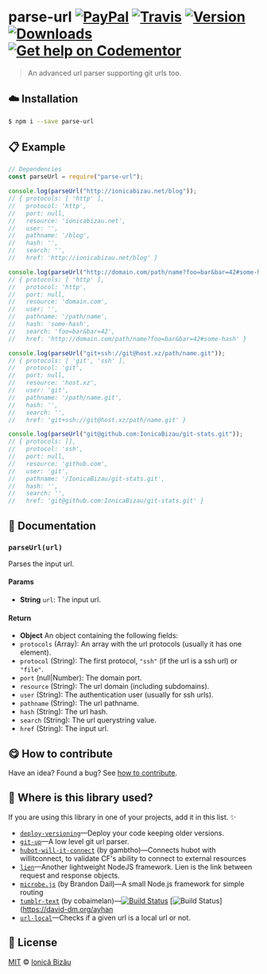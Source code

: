 
# parse-url [![PayPal](https://img.shields.io/badge/%24-paypal-f39c12.svg)][paypal-donations] [![Travis](https://img.shields.io/travis/IonicaBizau/parse-url.svg)](https://travis-ci.org/IonicaBizau/parse-url/) [![Version](https://img.shields.io/npm/v/parse-url.svg)](https://www.npmjs.com/package/parse-url) [![Downloads](https://img.shields.io/npm/dt/parse-url.svg)](https://www.npmjs.com/package/parse-url) [![Get help on Codementor](https://cdn.codementor.io/badges/get_help_github.svg)](https://www.codementor.io/johnnyb?utm_source=github&utm_medium=button&utm_term=johnnyb&utm_campaign=github)

> An advanced url parser supporting git urls too.

## :cloud: Installation

```sh
$ npm i --save parse-url
```


## :clipboard: Example



```js
// Dependencies
const parseUrl = require("parse-url");

console.log(parseUrl("http://ionicabizau.net/blog"));
// { protocols: [ 'http' ],
//   protocol: 'http',
//   port: null,
//   resource: 'ionicabizau.net',
//   user: '',
//   pathname: '/blog',
//   hash: '',
//   search: '',
//   href: 'http://ionicabizau.net/blog' }

console.log(parseUrl("http://domain.com/path/name?foo=bar&bar=42#some-hash"));
// { protocols: [ 'http' ],
//   protocol: 'http',
//   port: null,
//   resource: 'domain.com',
//   user: '',
//   pathname: '/path/name',
//   hash: 'some-hash',
//   search: 'foo=bar&bar=42',
//   href: 'http://domain.com/path/name?foo=bar&bar=42#some-hash' }

console.log(parseUrl("git+ssh://git@host.xz/path/name.git"));
// { protocols: [ 'git', 'ssh' ],
//   protocol: 'git',
//   port: null,
//   resource: 'host.xz',
//   user: 'git',
//   pathname: '/path/name.git',
//   hash: '',
//   search: '',
//   href: 'git+ssh://git@host.xz/path/name.git' }

console.log(parseUrl("git@github.com:IonicaBizau/git-stats.git"));
// { protocols: [],
//   protocol: 'ssh',
//   port: null,
//   resource: 'github.com',
//   user: 'git',
//   pathname: '/IonicaBizau/git-stats.git',
//   hash: '',
//   search: '',
//   href: 'git@github.com:IonicaBizau/git-stats.git' }
```

## :memo: Documentation


### `parseUrl(url)`
Parses the input url.

#### Params
- **String** `url`: The input url.

#### Return
- **Object** An object containing the following fields:
 - `protocols` (Array): An array with the url protocols (usually it has one element).
 - `protocol` (String): The first protocol, `"ssh"` (if the url is a ssh url) or `"file"`.
 - `port` (null|Number): The domain port.
 - `resource` (String): The url domain (including subdomains).
 - `user` (String): The authentication user (usually for ssh urls).
 - `pathname` (String): The url pathname.
 - `hash` (String): The url hash.
 - `search` (String): The url querystring value.
 - `href` (String): The input url.



## :yum: How to contribute
Have an idea? Found a bug? See [how to contribute][contributing].

## :dizzy: Where is this library used?
If you are using this library in one of your projects, add it in this list. :sparkles:


 - [`deploy-versioning`](https://npmjs.com/package/deploy-versioning)—Deploy your code keeping older versions.
 - [`git-up`](https://github.com/IonicaBizau/git-up)—A low level git url parser.
 - [`hubot-will-it-connect`](https://github.com/gambtho/hubot-will-it-connect#readme) (by gambtho)—Connects hubot with willitconnect, to validate CF's ability to connect to external resources
 - [`lien`](https://github.com/LienJS/Lien)—Another lightweight NodeJS framework. Lien is the link between request and response objects.
 - [`microbe.js`](https://github.com/Aweary/microbe.js) (by Brandon Dail)—A small Node.js framework for simple routing
 - [`tumblr-text`](https://npmjs.com/package/tumblr-text) (by cobaimelan)—[![Build Status](http://img.shields.io/travis/ayhankuru/tumblr-text.svg?style=flat-square)](https://travis-ci.org/ayhankuru/tumblr-text) [![Build Status](https://img.shields.io/david/ayhankuru/tumblr-text.svg?style=flat-square)](https://david-dm.org/ayhan
 - [`url-local`](https://github.com/IonicaBizau/url-local#readme)—Checks if a given url is a local url or not.

## :scroll: License

[MIT][license] © [Ionică Bizău][website]

[paypal-donations]: https://www.paypal.com/cgi-bin/webscr?cmd=_s-xclick&hosted_button_id=RVXDDLKKLQRJW
[donate-now]: http://i.imgur.com/6cMbHOC.png

[license]: http://showalicense.com/?fullname=Ionic%C4%83%20Biz%C4%83u%20%3Cbizauionica%40gmail.com%3E%20(http%3A%2F%2Fionicabizau.net)&year=2015#license-mit
[website]: http://ionicabizau.net
[contributing]: /CONTRIBUTING.md
[docs]: /DOCUMENTATION.md
